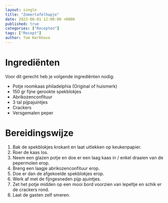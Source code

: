 ```yaml
---
layout: single
title: "Zomertafelhapje"
date: 2023-06-01 12:00:00 +0000
published: true
categories: ["Recepten"]
tags: ["Recept"]
author: Tom Kerkhove
---
```


# Ingrediënten
Voor dit gerecht heb je volgende ingrediënten nodig:

- Potje roomkaas philadelphia (Original of huismerk)
- 150 gr fijne gerookte spekblokjes
- Abrikozenconfituur
- 3 tal pijpajuintjes
- Crackers
- Versgemalen peper

# Bereidingswijze

1. Bak de spekblokjes krokant en laat uitlekken op keukenpapier.
2. Roer de kaas los.
3. Neem een glazen potje en doe er een laag kaas in / enkel draaien van de pepermolen erop.
4. Breng een laagje abrikozenconfituur erop.
5. Doe er dan de afgekoelde spekblokjes erop.
6. Werk af met de fijngesneden pijp ajuintjes.
7. Zet het potje midden op een mooi bord voorzien van lepeltje en schik er de crackers rond.
8. Laat de gasten zelf smeren.

 